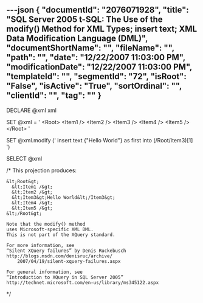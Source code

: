 ---json
{
  "documentId": "2076071928",
  "title": "SQL Server 2005 t-SQL: The Use of the modify() Method for XML Types; insert text; XML Data Modification Language (DML)",
  "documentShortName": "",
  "fileName": "",
  "path": "",
  "date": "12/22/2007 11:03:00 PM",
  "modificationDate": "12/22/2007 11:03:00 PM",
  "templateId": "",
  "segmentId": "72",
  "isRoot": "False",
  "isActive": "True",
  "sortOrdinal": "",
  "clientId": "",
  "tag": ""
}
---

DECLARE @xml xml

SET @xml =
'
&lt;Root&gt;
    &lt;Item1 /&gt;
    &lt;Item2 /&gt;
    &lt;Item3 /&gt;
    &lt;Item4 /&gt;
    &lt;Item5 /&gt;
&lt;/Root&gt;
'

SET
    @xml.modify
    ('
        insert text {&quot;Hello World&quot;} as first into (/Root/Item3)[1]
    ')

SELECT @xml

/*
    This projection produces:

    &lt;Root&gt;
      &lt;Item1 /&gt;
      &lt;Item2 /&gt;
      &lt;Item3&gt;Hello World&lt;/Item3&gt;
      &lt;Item4 /&gt;
      &lt;Item5 /&gt;
    &lt;/Root&gt;

    Note that the modify() method
    uses Microsoft-specific XML DML.
    This is not part of the XQuery standard.

    For more information, see
    “Silent XQuery failures” by Denis Ruckebusch
    http://blogs.msdn.com/denisruc/archive/
        2007/04/19/silent-xquery-failures.aspx

    For general information, see
    “Introduction to XQuery in SQL Server 2005”
    http://technet.microsoft.com/en-us/library/ms345122.aspx
*/
